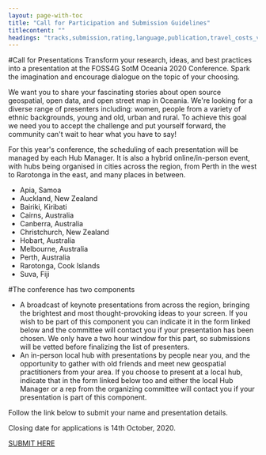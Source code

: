 ```yaml
---
layout: page-with-toc
title: "Call for Participation and Submission Guidelines"
titlecontent: ""
headings: "tracks,submission,rating,language,publication,travel_costs_visa,committee,timeline_deadlines,submit"
---
```


#Call for Presentations
Transform your research, ideas, and best practices into a presentation at the FOSS4G SotM Oceania 2020 Conference. Spark the imagination and encourage dialogue on the topic of your choosing.

We want you to share your fascinating stories about open source geospatial, open data, and open street map in Oceania. We're looking for a diverse range of presenters including: women, people from a variety of ethnic backgrounds, young and old, urban and rural. To achieve this goal we need you to accept the challenge and put yourself forward, the community can't wait to hear what you have to say!

For this year's conference, the scheduling of each presentation will be managed by each Hub Manager. It is also a hybrid online/in-person event, with hubs being organised in cities across the region, from Perth in the west to Rarotonga in the east, and many places in between. 

* Apia, Samoa
* Auckland, New Zealand
* Bairiki, Kiribati
* Cairns, Australia
* Canberra, Australia
* Christchurch, New Zealand
* Hobart, Australia
* Melbourne, Australia
* Perth, Australia 
* Rarotonga, Cook Islands
* Suva, Fiji

#The conference has two components

* A broadcast of keynote presentations from across the region, bringing the brightest and most thought-provoking ideas to your screen. If you wish to be part of this component you can indicate it in the form linked below and the committee will contact you if your presentation has been chosen. We only have a two hour window for this part, so submissions will be vetted before finalizing the list of presenters.  
* An in-person local hub with presentations by people near you, and the opportunity to gather with old friends and meet new geospatial practitioners from your area. If you choose to present at a local hub, indicate that in the form linked below too and either the local Hub Manager or a rep from the organizing committee will contact you if your presentation is part of this component.

Follow the link below to submit your name and presentation details.

Closing date for applications is 14th October, 2020.

[SUBMIT HERE](https://docs.google.com/forms/d/e/1FAIpQLSd8aZjlZvP5ArubK0DkcIfEUIZnyxZLy1pNFS0p4YafKSo4LA/viewform)
